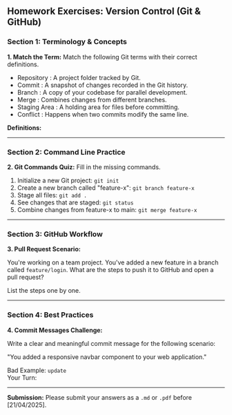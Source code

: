 ## Homework Exercises: Version Control (Git & GitHub)

### Section 1: Terminology & Concepts

**1. Match the Term:** Match the following Git terms with their correct definitions.

- Repository :  A project folder tracked by Git.
- Commit :  A snapshot of changes recorded in the Git history.
- Branch : A copy of your codebase for parallel development.
- Merge : Combines changes from different branches.
- Staging Area : A holding area for files before committing.
- Conflict :  Happens when two commits modify the same line.

**Definitions:**

---

### Section 2: Command Line Practice

**2. Git Commands Quiz:** Fill in the missing commands.

1. Initialize a new Git project: `git init`
2. Create a new branch called "feature-x": `git branch feature-x`
3. Stage all files: `git add .`
4. See changes that are staged: `git status`
5. Combine changes from feature-x to main: `git merge feature-x`

---

### Section 3: GitHub Workflow

**3. Pull Request Scenario:**

You're working on a team project. You've added a new feature in a branch called `feature/login`. What are the steps to push it to GitHub and open a pull request?

List the steps one by one.

---

### Section 4: Best Practices

**4. Commit Messages Challenge:**

Write a clear and meaningful commit message for the following scenario:

"You added a responsive navbar component to your web application."

Bad Example: `update`  
Your Turn:

---

**Submission:**
Please submit your answers as a `.md` or `.pdf` before [21/04/2025].
